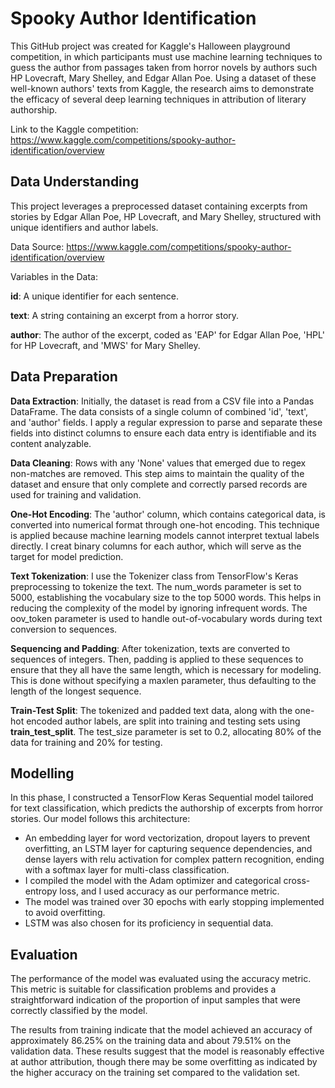
# Spooky Author Identification

This GitHub project was created for Kaggle's Halloween playground competition, in which participants must use machine learning techniques to guess the author from passages taken from horror novels by authors such HP Lovecraft, Mary Shelley, and Edgar Allan Poe. Using a dataset of these well-known authors' texts from Kaggle, the research aims to demonstrate the efficacy of several deep learning techniques in attribution of literary authorship.

Link to the Kaggle competition: https://www.kaggle.com/competitions/spooky-author-identification/overview




## Data Understanding


This project leverages a preprocessed dataset containing excerpts from stories by Edgar Allan Poe, HP Lovecraft, and Mary Shelley, structured with unique identifiers and author labels.

Data Source: https://www.kaggle.com/competitions/spooky-author-identification/overview

Variables in the Data:

**id**: A unique identifier for each sentence.

**text**: A string containing an excerpt from a horror story.

**author**: The author of the excerpt, coded as 'EAP' for Edgar Allan Poe, 'HPL' for HP Lovecraft, and 'MWS' for Mary Shelley.

## Data Preparation

**Data Extraction**: Initially, the dataset is read from a CSV file into a Pandas DataFrame. The data consists of a single column of combined 'id', 'text', and 'author' fields. I apply a regular expression to parse and separate these fields into distinct columns to ensure each data entry is identifiable and its content analyzable.

**Data Cleaning**: Rows with any 'None' values that emerged due to regex non-matches are removed. This step aims to maintain the quality of the dataset and ensure that only complete and correctly parsed records are used for training and validation.

**One-Hot Encoding**: The 'author' column, which contains categorical data, is converted into numerical format through one-hot encoding. This technique is applied because machine learning models cannot interpret textual labels directly. I creat binary columns for each author, which will serve as the target for model prediction.

**Text Tokenization**: I use the Tokenizer class from TensorFlow's Keras preprocessing to tokenize the text. The num_words parameter is set to 5000, establishing the vocabulary size to the top 5000 words. This helps in reducing the complexity of the model by ignoring infrequent words. The oov_token parameter is used to handle out-of-vocabulary words during text conversion to sequences.

**Sequencing and Padding**: After tokenization, texts are converted to sequences of integers. Then, padding is applied to these sequences to ensure that they all have the same length, which is necessary for modeling. This is done without specifying a maxlen parameter, thus defaulting to the length of the longest sequence.

**Train-Test Split**: The tokenized and padded text data, along with the one-hot encoded author labels, are split into training and testing sets using **train_test_split**. The test_size parameter is set to 0.2, allocating 80% of the data for training and 20% for testing. 


## Modelling

In this phase, I constructed a TensorFlow Keras Sequential model tailored for text classification, which predicts the authorship of excerpts from horror stories. Our model follows this architecture:

- An embedding layer for word vectorization, dropout layers to prevent overfitting, an LSTM layer for capturing sequence dependencies, and dense layers with relu activation for complex pattern recognition, ending with a softmax layer for multi-class classification.
- I compiled the model with the Adam optimizer and categorical cross-entropy loss, and I used accuracy as our performance metric.
- The model was trained over 30 epochs with early stopping implemented to avoid overfitting.
- LSTM was also chosen for its proficiency in sequential data.

## Evaluation

The performance of the model was evaluated using the accuracy metric. This metric is suitable for classification problems and provides a straightforward indication of the proportion of input samples that were correctly classified by the model.

The results from training indicate that the model achieved an accuracy of approximately 86.25% on the training data and about 79.51% on the validation data. These results suggest that the model is reasonably effective at author attribution, though there may be some overfitting as indicated by the higher accuracy on the training set compared to the validation set.